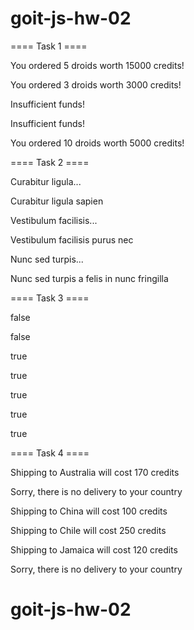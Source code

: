 # goit-js-hw-02

==== Task 1 ====


You ordered 5 droids worth 15000 credits!

You ordered 3 droids worth 3000 credits!

Insufficient funds!

Insufficient funds!

You ordered 10 droids worth 5000 credits!

==== Task 2 ====


Curabitur ligula...

Curabitur ligula sapien

Vestibulum facilisis...

Vestibulum facilisis purus nec

Nunc sed turpis...

Nunc sed turpis a felis in nunc fringilla


==== Task 3 ====


false

false

true

true

true

true

true


==== Task 4 ====


Shipping to Australia will cost 170 credits

Sorry, there is no delivery to your country

Shipping to China will cost 100 credits

Shipping to Chile will cost 250 credits

Shipping to Jamaica will cost 120 credits

Sorry, there is no delivery to your country
# goit-js-hw-02

